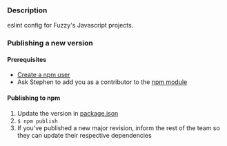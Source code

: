 ### Description
eslint config for Fuzzy's Javascript projects.

### Publishing a new version

#### Prerequisites
* [Create a npm user](https://docs.npmjs.com/getting-started/publishing-npm-packages#creating-a-user)
* Ask Stephen to add you as a contributor to the [npm module](https://www.npmjs.com/package/eslint-config-fuzzy)

#### Publishing to npm
1. Update the version in [package.json](https://github.com/fuzzyinc/eslint-config-fuzzy/blob/master/package.json#L3)
1. `$ npm publish`
1. If you've published a new major revision, inform the rest of the team so they can update their respective dependencies
